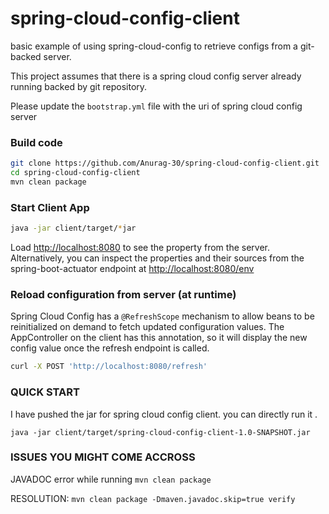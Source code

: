 
# spring-cloud-config-client
basic example of using spring-cloud-config to retrieve configs from a git-backed server.

This project assumes that there is a spring cloud config server already running backed by git repository.

Please update the `bootstrap.yml` file with the uri of spring cloud config server


### Build code

```bash
git clone https://github.com/Anurag-30/spring-cloud-config-client.git
cd spring-cloud-config-client
mvn clean package
```

### Start Client App
```bash
java -jar client/target/*jar
```

Load [http://localhost:8080](http://localhost:8080) to see the property from the server. 
Alternatively, you can inspect the properties and their sources from the spring-boot-actuator
endpoint at [http://localhost:8080/env](http://localhost:8080/env)

### Reload configuration from server (at runtime)

Spring Cloud Config has a `@RefreshScope` mechanism to allow beans to be reinitialized
on demand to fetch updated configuration values. The AppController on the client
has this annotation, so it will display the new config value once the refresh
endpoint is called.

```bash
curl -X POST 'http://localhost:8080/refresh'
```

### QUICK START

I have pushed the jar for spring cloud config client. you can directly run it .

```
java -jar client/target/spring-cloud-config-client-1.0-SNAPSHOT.jar

```

### ISSUES YOU MIGHT COME ACCROSS

JAVADOC error while running `mvn clean package`
  
RESOLUTION: ``mvn clean package -Dmaven.javadoc.skip=true verify``